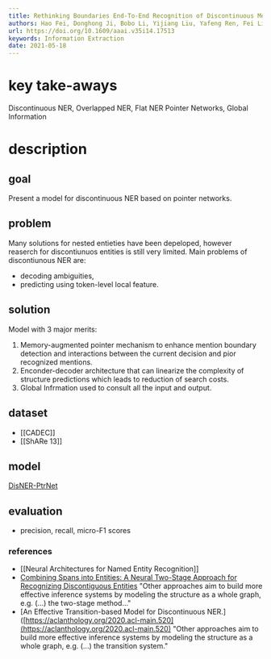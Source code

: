 ```yaml
---
title: Rethinking Boundaries End-To-End Recognition of Discontinuous Mentions with Pionter Networks
authors: Hao Fei, Donghong Ji, Bobo Li, Yijiang Liu, Yafeng Ren, Fei Li
url: https://doi.org/10.1609/aaai.v35i14.17513
keywords: Information Extraction
date: 2021-05-18
---
```


# key take-aways
Discontinuous NER, Overlapped NER, Flat NER Pointer Networks, Global Information

# description 
## goal
Present a model for discontinuous NER based on pointer networks.

## problem
Many solutions for nested entieties have been depeloped, however reaserch for discontiunuos entities is still very limited. Main problems of discontiunous NER are:
- decoding ambiguities,
- predicting using token-level local feature.
## solution
Model with 3 major merits:
1) Memory-augmented pointer mechanism to enhance mention boundary detection and interactions between the current decision and pior recognized mentions.
2) Enconder-decoder architecture that can linearize the complexity of structure predictions which leads to reduction of search costs.
3) Global Infrmation used to consult all the input and output.
## dataset
- [[CADEC]]
- [[ShARe 13]]
## model
[DisNER-PtrNet](https://github.com/scofield7419/DisNER-PtrNet)
## evaluation
- precision, recall, micro-F1 scores
### references
- [[Neural Architectures for Named Entity Recognition]]
- [Combining Spans into Entities: A Neural Two-Stage Approach for Recognizing Discontiguous Entities](https://aclanthology.org/D19-1644/) "Other approaches aim to build more effective inference systems by modeling the structure as a whole graph, e.g. (...) the two-stage method..."
- [An Effective Transition-based Model for Discontinuous NER.]([https://aclanthology.org/2020.acl-main.520](https://aclanthology.org/2020.acl-main.520)  "Other approaches aim to build more effective inference systems by modeling the structure as a whole graph, e.g. (...) the transition system."